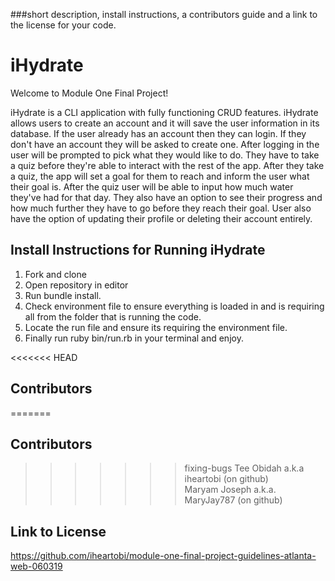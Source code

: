 ###short description, install instructions, a contributors guide and a link to the license for your code.
# iHydrate
  Welcome to Module One Final Project!

  iHydrate is a CLI application with fully functioning CRUD features.
  iHydrate allows users to create an account and it will save the user information
  in its database. If the user already has an account then they can login.
  If they don't have an account they will be asked to create one.
  After logging in the user will be prompted to pick what they would like to do.
  They have to take a quiz before they're able to interact with the rest of the
  app. After they take a quiz, the app will set a goal for them to reach and
  inform the user what their goal is. After the quiz user will be able to input
  how much water they've had for that day. They also have an option to see
  their progress and how much further they have to go before they reach their
  goal. User also have the option of updating their profile or deleting their
  account entirely.

## Install Instructions for Running iHydrate
  1. Fork and clone
  2. Open repository in editor
  3. Run bundle install.
  4. Check environment file to ensure everything is loaded in and is requiring
      all from the folder that is running the code.
  5. Locate the run file and ensure its requiring the environment file.
  6. Finally run ruby bin/run.rb in your terminal and enjoy.

<<<<<<< HEAD
## Contributors
=======
## Contributors 
>>>>>>> fixing-bugs
  Tee Obidah a.k.a iheartobi (on github)  
  Maryam Joseph a.k.a. MaryJay787 (on github)

## Link to License
  https://github.com/iheartobi/module-one-final-project-guidelines-atlanta-web-060319
